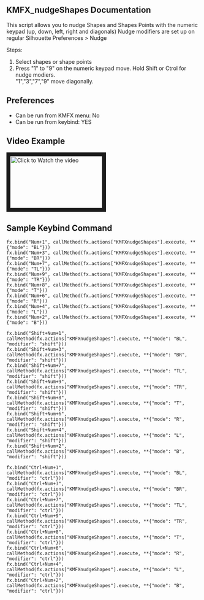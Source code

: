 ## KMFX_nudgeShapes Documentation

This script allows you to nudge Shapes and Shapes Points with the numeric keypad (up, down, left, right and diagonals)
Nudge modifiers are set up on regular Silhouette Preferences > Nudge

Steps:
1. Select shapes or shape points
2. Press "1" to "9"  on the numeric keypad move. Hold Shift or Ctrol for nudge modiers.<br>
"1","3","7","9" move diagonally.




## Preferences

- Can be run from KMFX menu: No
- Can be run from keybind: YES


## Video Example

<a href="http://www.youtube.com/watch?feature=player_embedded&v=HW4uZwjBp4s" target="_blank"><img src="http://img.youtube.com/vi/HW4uZwjBp4s/mqdefault.jpg"
alt="Click to Watch the video" width="240" height="135" border="10" /></a>


## Sample Keybind Command
```
fx.bind("Num+1", callMethod(fx.actions["KMFXnudgeShapes"].execute, **{"mode": "BL"}))
fx.bind("Num+3", callMethod(fx.actions["KMFXnudgeShapes"].execute, **{"mode": "BR"}))
fx.bind("Num+7", callMethod(fx.actions["KMFXnudgeShapes"].execute, **{"mode": "TL"}))
fx.bind("Num+9", callMethod(fx.actions["KMFXnudgeShapes"].execute, **{"mode": "TR"}))
fx.bind("Num+8", callMethod(fx.actions["KMFXnudgeShapes"].execute, **{"mode": "T"}))
fx.bind("Num+6", callMethod(fx.actions["KMFXnudgeShapes"].execute, **{"mode": "R"}))
fx.bind("Num+4", callMethod(fx.actions["KMFXnudgeShapes"].execute, **{"mode": "L"}))
fx.bind("Num+2", callMethod(fx.actions["KMFXnudgeShapes"].execute, **{"mode": "B"}))

fx.bind("Shift+Num+1", callMethod(fx.actions["KMFXnudgeShapes"].execute, **{"mode": "BL", "modifier": "shift"}))
fx.bind("Shift+Num+3", callMethod(fx.actions["KMFXnudgeShapes"].execute, **{"mode": "BR", "modifier": "shift"}))
fx.bind("Shift+Num+7", callMethod(fx.actions["KMFXnudgeShapes"].execute, **{"mode": "TL", "modifier": "shift"}))
fx.bind("Shift+Num+9", callMethod(fx.actions["KMFXnudgeShapes"].execute, **{"mode": "TR", "modifier": "shift"}))
fx.bind("Shift+Num+8", callMethod(fx.actions["KMFXnudgeShapes"].execute, **{"mode": "T", "modifier": "shift"}))
fx.bind("Shift+Num+6", callMethod(fx.actions["KMFXnudgeShapes"].execute, **{"mode": "R", "modifier": "shift"}))
fx.bind("Shift+Num+4", callMethod(fx.actions["KMFXnudgeShapes"].execute, **{"mode": "L", "modifier": "shift"}))
fx.bind("Shift+Num+2", callMethod(fx.actions["KMFXnudgeShapes"].execute, **{"mode": "B", "modifier": "shift"}))

fx.bind("Ctrl+Num+1", callMethod(fx.actions["KMFXnudgeShapes"].execute, **{"mode": "BL", "modifier": "ctrl"}))
fx.bind("Ctrl+Num+3", callMethod(fx.actions["KMFXnudgeShapes"].execute, **{"mode": "BR", "modifier": "ctrl"}))
fx.bind("Ctrl+Num+7", callMethod(fx.actions["KMFXnudgeShapes"].execute, **{"mode": "TL", "modifier": "ctrl"}))
fx.bind("Ctrl+Num+9", callMethod(fx.actions["KMFXnudgeShapes"].execute, **{"mode": "TR", "modifier": "ctrl"}))
fx.bind("Ctrl+Num+8", callMethod(fx.actions["KMFXnudgeShapes"].execute, **{"mode": "T", "modifier": "ctrl"}))
fx.bind("Ctrl+Num+6", callMethod(fx.actions["KMFXnudgeShapes"].execute, **{"mode": "R", "modifier": "ctrl"}))
fx.bind("Ctrl+Num+4", callMethod(fx.actions["KMFXnudgeShapes"].execute, **{"mode": "L", "modifier": "ctrl"}))
fx.bind("Ctrl+Num+2", callMethod(fx.actions["KMFXnudgeShapes"].execute, **{"mode": "B", "modifier": "ctrl"}))
```

